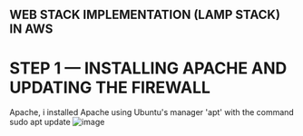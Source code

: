 ## WEB STACK IMPLEMENTATION (LAMP STACK) IN AWS
# STEP 1 — INSTALLING APACHE AND UPDATING THE FIREWALL
Apache, i installed Apache using Ubuntu's manager 'apt' with the command sudo apt update
![image](https://user-images.githubusercontent.com/103155174/165191775-76dc7758-8f5e-4dc3-9ddc-4a8156fbe012.png)
